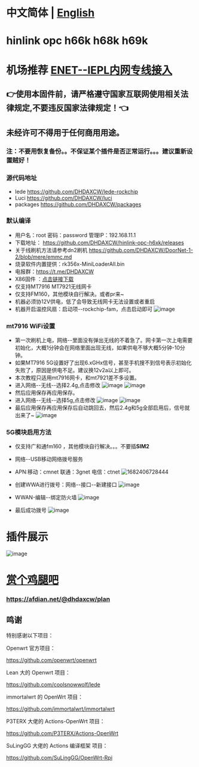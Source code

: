 # 中文简体 | [English](https://github.com/DHDAXCW/NanoPi-R5S-2021/blob/main/EngLish.md)
# hinlink opc h66k h68k h69k
# 机场推荐 [ENET--IEPL内网专线接入](https://www.easy2023.com/#/register?code=Ut7iWMrk)
## 👉使用本固件前，请严格遵守国家互联网使用相关法律规定,不要违反国家法律规定！👈
## 未经许可不得用于任何商用用途。

### 注：不要用恢复备份。。不保证某个插件是否正常运行。。。建议重新设置贼好！

### 源代码地址
- lede https://github.com/DHDAXCW/lede-rockchip
- Luci https://github.com/DHDAXCW/luci
- packages https://github.com/DHDAXCW/packages

### 默认编译

- 用户名：root 密码：password  管理IP：192.168.11.1
- 下载地址： https://github.com/DHDAXCW/hinlink-opc-h6xk/releases
- 关于线刷机方法请参考dn2刷机 https://github.com/DHDAXCW/DoorNet-1-2/blob/mere/emmc.md
- 烧录软件内置提供：rk356x-MiniLoaderAll.bin
- 电报群：https://t.me/DHDAXCW
- X86固件 ：[点击链接下载](https://github.com/DHDAXCW/OpenWRT_x86_x64/releases)
- 仅支持MT7916 MT7921无线网卡
- 仅支持FM160，其他模块自行解决。或者pr来~
- 机器必须协12V供电，低了会导致无线网卡无法设置或者重启
- 机器开启温控风扇：启动项--rockchip-fam，点击启动即可
![image](https://github.com/DHDAXCW/hinlink-opc-h6xk/assets/74764072/3388c963-5407-455c-be91-d115e11f1552)
### mt7916 WiFi设置
- 第一次刷机上电，网络--里面没有弹出无线的不着急了。网卡第一次上电需要初始化，大概1分钟会在网络里面出现无线，如果供电不够大概5分钟-10分钟。
- 如果MT7916 5G设置好了出现6.xGHx信号，甚至手机搜不到信号表示初始化失败了，原因是供电不足。建议换12v2a以上即可。
- 本次教程只适用mt7916网卡，和mt7921差不多设置。
- 进入网络--无线--选择2.4g,点击修改
![image](https://github.com/DHDAXCW/hinlink-opc-h6xk/assets/74764072/4a8e7767-9c1f-4e00-b428-bb2b51297668)
![image](https://github.com/DHDAXCW/hinlink-opc-h6xk/assets/74764072/02a3e011-d6fb-4e73-bbaa-cb443c3d025e)
- 然后应用保存再应用保存。
- 进入网络--无线--选择5g,点击修改
![image](https://github.com/DHDAXCW/hinlink-opc-h6xk/assets/74764072/879bdd0a-4077-4ba6-9ef0-afebcfcdff52)
![image](https://github.com/DHDAXCW/hinlink-opc-h6xk/assets/74764072/326d4759-1598-4e5f-a462-b3cb6514e428)
- 最后应用保存再应用保存后自动跳回去，然后2.4g和5g全部启用后，信号就出来了~
![image](https://github.com/DHDAXCW/hinlink-opc-h6xk/assets/74764072/ef716071-bf10-4243-8a7c-e903cfdd4811)
### 5G模块启用方法
- 仅支持广和通fm160 ，其他模块自行解决。。。不要插**SIM2**
- 网络--USB移动网络拨号服务
- APN:移动：cmnet  联通：3gnet 电信：ctnet
![1682406728444](https://user-images.githubusercontent.com/74764072/234201770-3a796152-5873-4152-a34b-705eeb49bfd4.jpg)

- 创建WWA进行拨号：网络--接口--新建接口
![image](https://user-images.githubusercontent.com/74764072/234204127-8c40ef24-2e15-4991-a13b-b133bb97b38c.png)

- WWAN-编辑--绑定防火墙
![image](https://user-images.githubusercontent.com/74764072/234204460-ae98b1d5-85b6-4c28-8b17-1926b5f8f6ce.png)

- 最后成功拨号
![image](https://user-images.githubusercontent.com/74764072/234204830-708bca0e-c135-4d0c-bd10-c8a1fb0ca288.png)

# 插件展示
 
 ![image](https://user-images.githubusercontent.com/74764072/183227361-e8bdb023-5514-437d-97e8-e13ca4285035.png)

# [赏个鸡腿吧](https://afdian.net/@dhdaxcw/plan)
### https://afdian.net/@dhdaxcw/plan

## 鸣谢

特别感谢以下项目：

Openwrt 官方项目：

<https://github.com/openwrt/openwrt>

Lean 大的 Openwrt 项目：

<https://github.com/coolsnowwolf/lede>

immortalwrt 的 OpenWrt 项目：

<https://github.com/immortalwrt/immortalwrt>

P3TERX 大佬的 Actions-OpenWrt 项目：

<https://github.com/P3TERX/Actions-OpenWrt>

SuLingGG 大佬的 Actions 编译框架 项目：

https://github.com/SuLingGG/OpenWrt-Rpi
